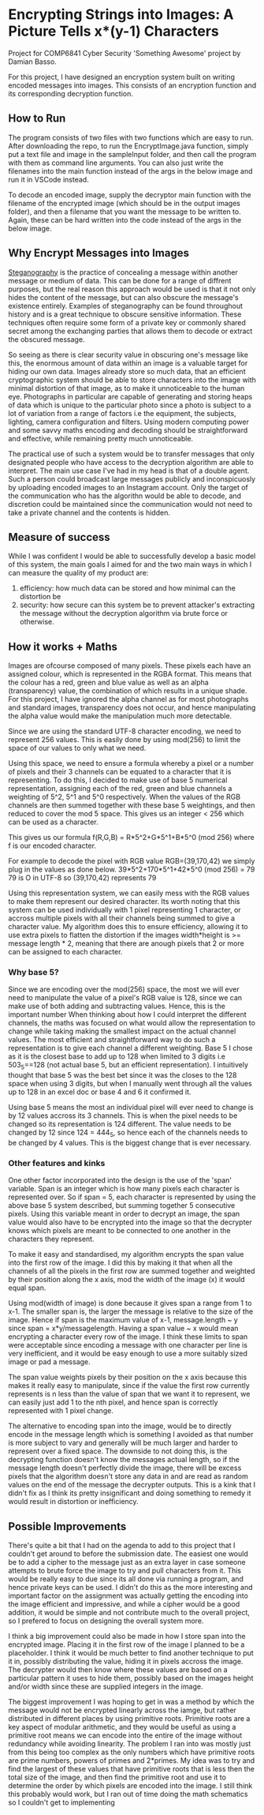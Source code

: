 # Encrypting Strings into Images: A Picture Tells x*(y-1) Characters
Project for COMP6841 Cyber Security 'Something Awesome' project by Damian Basso.

For this project, I have designed an encryption system built on writing encoded messages into images.
This consists of  an encryption function and its corresponding decryption function.

## How to Run
The program consists of two files with two functions which are easy to run. After downloading the repo, to run the EncryptImage.java function, simply put a text file and image in the sampleInput folder, and then call the program with them as command line arguments. You can also just write the filenames into the main function instead of the args in the below image and run it in VSCode instead.

 
To decode an encoded image, supply the decryptor main function with the filename of the encrypted image (which should be in the output images folder), and then a filename that you want the message to be written to. Again, these can be hard written into the code instead of the args in the below image.



## Why Encrypt Messages into Images

[Steganography](https://en.wikipedia.org/wiki/Steganography) is the practice of concealing a message within another message or medium of data. This can be done for a range of diffrent purposes, but the real reason this approach would be used is that it not only hides the content of the message, but can also obscure the message's existence entirely. Examples of steganography can be found throughout history and is a great technique to obscure sensitive information. These techniques often require some form of a private key or commonly shared secret among the exchanging parties that allows them to decode or extract the obscured message. 

So seeing as there is clear security value in obscuring one's message like this, the enormous amount of data within an image is a valuable target for hiding our own data. Images already store so much data, that an efficient cryptographic system should be able to store characters into the image with minimal distortion of that image, as to make it unnoticeable to the human eye. Photographs in particular are capable of generating and storing heaps of data which is unique to the particular photo since a photo is subject to a lot of variation from a range of factors i.e the equipment, the subjects, lighting, camera configuration and filters. Using modern computing power and some savvy maths encoding and decoding should be straightforward and effective, while remaining pretty much unnoticeable.

The practical use of such a system would be to transfer messages that only designated people who have access to the decryption algorithm are able to interpret. The main use case I've had in my head is that of a double agent. Such a person could broadcast large messages publicly and inconspicuosly by uploading encoded images to an Instagram account. Only the target of the communication who has the algorithn would be able to decode, and discretion could be maintained since the communication would not need to take a private channel and the contents is hidden.

## Measure of success

While I was  confident I would be able to successfully develop a basic model of this system, the main goals I aimed for and the two main 
ways in which I can measure the quality of my product are:

1) efficiency: how much data can be stored and how minimal can the distortion be  
2) security: how secure can this system be to prevent attacker's extracting the message without the decryption algorithm via brute force or otherwise.


## How it works + Maths

Images are ofcourse composed of many pixels. 
These pixels each have an assigned colour, which is represented in the RGBA format. This means that the colour has a red, green and blue value as well as 
an alpha (transparency) value, the combination of which results in a unique shade.
For this project, I have ignored the alpha channel as for most photographs and standard images, transparency does not occur, and hence manipulating the
alpha value would make the manipulation much more detectable.

Since we are using the standard UTF-8 character encoding, we need to represent 256 values. This is easily done by using mod(256) to limit the space of our values to only what we need.

Using this space, we need to ensure a formula whereby a pixel or a number of pixels and their 3 channels can be equated to a character that it is representing. To do this, I decided to make use of base 5 numerical representation, assigning each of the red, green and blue channels a weighting of 5^2, 5^1 and 5^0 respectively. When the values of the RGB channels are then summed together with these base 5 weightings, and then reduced to cover the mod 5 space. This gives us an integer < 256 which can be used as a character.

This gives us our formula f(R,G,B) = R\*5^2+G\*5^1+B\*5^0 (mod 256) where f is our encoded character.

For example to decode the pixel with RGB value RGB=(39,170,42) we simply plug in the values as done below.
  39\*5^2+170\*5^1+42\*5^0 (mod 256) = 79
  79 is O in UTF-8 so (39,170,42) represents 79
  
Using this representation system, we can easily mess with the RGB values to make them represent our desired character. Its worth noting that this system can be used individually with 1 pixel representing 1 character, or accross multiple pixels with all their channels being summed to give a character value. My algorithm does this to ensure efficiency, allowing it to use extra pixels to flatten the distortion if the images width\*height is >= message length * 2, meaning that there are anough pixels that 2 or more can be assigned to each character.

### Why base 5?

Since we are encoding over the mod(256) space, the most we will ever need to manipulate the value of a pixel's RGB value is 128, since we can make use of both adding and subtracting values. Hence, this is the important number When thinking about how I could interpret the different channels, the maths was focused on what would allow the representation to change while taking making the smallest impact on the actual channel values. The most efficient and straightforward way to do such a representation is to give each channel a different weighting. Base 5 I chose as it is the closest base to add up to 128 when limited to 3 digits i.e 503<sub>5</sub>==128 (not actual base 5, but an efficient representation). I intuitively thought that base 5 was the best bet since it was the closes to the 128 space when using 3 digits, but when I manually went through all the values up to 128 in an excel doc or base 4 and 6 it confirmed it.

Using base 5 means the most an individual pixel will ever need to change is by 12 values accross its 3 channels. This is when the pixel needs to be changed so its representation is 124 different. The value needs to be changed by 12 since 124 = 444<sub>5</sub>, so hence each of the channels needs to be changed by 4 values. This is the biggest change that is ever necessary.


### Other features and kinks

One other factor incorporated into the design is the use of the 'span' variable. Span is an integer which is how many pixels each character is represented over. So if span = 5, each character is represented by using the above base 5 system described, but summing together 5 consecutive pixels. Using this variable meant in order to decrypt an image, the span value would also have to be encrypted into the image so that the decrypter knows which pixels are meant to be connected to one another in the characters they represent. 

To make it easy and standardised, my algorithm encrypts the span value into the first row of the image. I did this by making it that when all the channels of all the pixels in the first row are summed together and weighted by their position along the x axis, mod the width of the image (x) it would equal span.

Using mod(width of image) is done because it gives span a range from 1 to x-1. The smaller span is, the larger the message is relative to the size of the image. Hence if span is the maximum value of x-1, message.length ~ y since span = x\*y/messagelength. Having a span value ~ x would mean encrypting a character every row of the image. I think these limits to span were acceptable since encoding a message with one character per line is very inefficient, and it would be easy enough to use a more suitably sized image or pad a message. 

The span value weights pixels by their position on the x axis because this makes it really easy to manipulate, since if the value the first row currently represents is n less than the value of span that we want it to represent, we can easily just add 1 to the nth pixel, and hence span is correctly represented with 1 pixel change.

The alternative to encoding span into the image, would be to directly encode in the message length which is something I avoided as that number is more subject to vary and generally will be much larger and harder to represent over a fixed space. The downside to not doing this, is the decrypting function doesn't know the messages actual length, so if the message length doesn't perfectly divide the image, there will be excess pixels that the algorithm doesn't store any data in and are read as random values on the end of the message the decrypter outputs. This is a kink that I didn't fix as I think its pretty insignificant and doing something to remedy it would result in distortion or inefficiency.


## Possible Improvements 

There's quite a bit that I had on the agenda to add to this project that I couldn't get around to before the submission date. The easiest one would be to add a cipher to the message just as an extra layer in case someone attempts to brute force the image to try and pull characters from it. This would be really easy to due since its all done via running a program, and hence private keys can be used. I didn't do this as the more interesting and important factor on the assignment was actually getting the encoding into the image efficient and impressive, and while a cipher would be a good addition, it would be simple and not contribute much to the overall project, so I prefered to focus on designing the overall system more.

I think a big improvement could also be made in how I store span into the encrypted image. Placing it in the first row of the image I planned to be a placeholder. I think it would be much better to find another technique to put it in, possibly distributing the value, hiding it in pixels accross the image. The decrypter would then know where these values are based on a particular pattern it uses to hide them, possibly based on the images height and/or width since these are supplied integers in the image.

The biggest improvement I was hoping to get in was a method by which the message would not be encrypted linearly across the iamge, but rather distributed in different places by using primitive roots. Primitive roots are a key aspect of modular arithmetic, and they would be useful as using a primitive root means we can encode into the entire of the image without redundancy while avoiding linearity. The problem I ran into was mostly just from this being too complex as the only numbers which have primitive roots are prime numbers, powers of primes and 2\*primes. My idea was to try and find the largest of these values that have primitive roots that is less then the total size of the image, and then find the primitive root and use it to determine the order by which pixels are encoded into the image. I still think this probably would work, but I ran out of time doing the math schematics so I couldn't get to implementing
